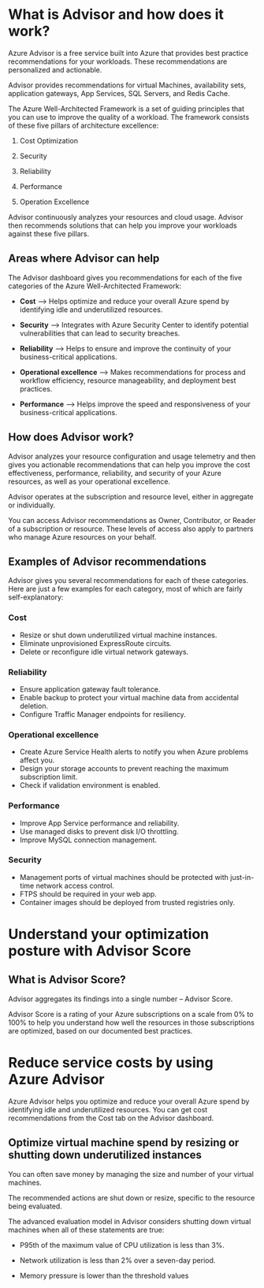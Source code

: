 # What is Advisor and how does it work?

Azure Advisor is a free service built into Azure that provides best practice recommendations for your workloads. These recommendations are personalized and actionable.

Advisor provides recommendations for virtual Machines, availability sets, application gateways, App Services, SQL Servers, and Redis Cache.

The Azure Well-Architected Framework is a set of guiding principles that you can use to improve the quality of a workload. The framework consists of these five pillars of architecture excellence:

1) Cost Optimization

2) Security

3) Reliability

4) Performance

5) Operation Excellence

Advisor continuously analyzes your resources and cloud usage. Advisor then recommends solutions that can help you improve your workloads against these five pillars.

## Areas where Advisor can help

The Advisor dashboard gives you recommendations for each of the five categories of the Azure Well-Architected Framework:

- **Cost** -->	Helps optimize and reduce your overall Azure spend by identifying idle and underutilized resources.
- **Security** -->	Integrates with Azure Security Center to identify potential vulnerabilities that can lead to security breaches.

- **Reliability** -->	Helps to ensure and improve the continuity of your business-critical applications.

- **Operational excellence** -->	Makes recommendations for process and workflow efficiency, resource manageability, and deployment best practices.

- **Performance** -->	Helps improve the speed and responsiveness of your business-critical applications.

## How does Advisor work?

Advisor analyzes your resource configuration and usage telemetry and then gives you actionable recommendations that can help you improve the cost effectiveness, performance, reliability, and security of your Azure resources, as well as your operational excellence.

Advisor operates at the subscription and resource level, either in aggregate or individually. 

You can access Advisor recommendations as Owner, Contributor, or Reader of a subscription or resource. These levels of access also apply to partners who manage Azure resources on your behalf.

## Examples of Advisor recommendations

Advisor gives you several recommendations for each of these categories. Here are just a few examples for each category, most of which are fairly self-explanatory:

### Cost

- Resize or shut down underutilized virtual machine instances.
- Eliminate unprovisioned ExpressRoute circuits.
- Delete or reconfigure idle virtual network gateways.

### Reliability

- Ensure application gateway fault tolerance.
- Enable backup to protect your virtual machine data from accidental deletion.
- Configure Traffic Manager endpoints for resiliency.

### Operational excellence

- Create Azure Service Health alerts to notify you when Azure problems affect you.
- Design your storage accounts to prevent reaching the maximum subscription limit.
- Check if validation environment is enabled.

### Performance

- Improve App Service performance and reliability.
- Use managed disks to prevent disk I/O throttling.
- Improve MySQL connection management.

### Security

- Management ports of virtual machines should be protected with just-in-time network access control.
- FTPS should be required in your web app.
- Container images should be deployed from trusted registries only.


# Understand your optimization posture with Advisor Score

## What is Advisor Score?

Advisor aggregates its findings into a single number – Advisor Score.

Advisor Score is a rating of your Azure subscriptions on a scale from 0% to 100% to help you understand how well the resources in those subscriptions are optimized, based on our documented best practices.




# Reduce service costs by using Azure Advisor

Azure Advisor helps you optimize and reduce your overall Azure spend by identifying idle and underutilized resources. You can get cost recommendations from the Cost tab on the Advisor dashboard.

## Optimize virtual machine spend by resizing or shutting down underutilized instances

You can often save money by managing the size and number of your virtual machines.

The recommended actions are shut down or resize, specific to the resource being evaluated.

The advanced evaluation model in Advisor considers shutting down virtual machines when all of these statements are true:

- P95th of the maximum value of CPU utilization is less than 3%.

- Network utilization is less than 2% over a seven-day period.

- Memory pressure is lower than the threshold values